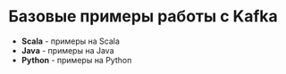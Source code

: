 # Базовые примеры работы с Kafka

* **Scala** - примеры на Scala
* **Java** - примеры на Java
* **Python** - примеры на Python
